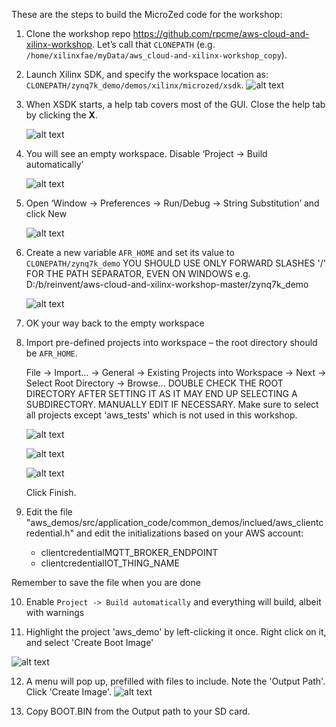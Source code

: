 These are the steps to build the MicroZed code for the workshop:

1. Clone the workshop repo https://github.com/rpcme/aws-cloud-and-xilinx-workshop. Let’s call that ``CLONEPATH`` (e.g. ```/home/xilinxfae/myData/aws_cloud-and-xilinx-workshop_copy```).

2. Launch Xilinx SDK, and specify the workspace location as: ```CLONEPATH/zynq7k_demo/demos/xilinx/microzed/xsdk```.
   ![alt text](images/xsdk_specify_workspace.jpeg "")

3. When XSDK starts, a help tab covers most of the GUI. Close the help tab by clicking the **X**.

   ![alt text](images/xsdk_help_tab_close.jpeg "")

4. You will see an empty workspace. Disable ‘Project -> Build automatically’

   ![alt text](images/xsdk_disable_build_automatically.jpeg "")

5. Open ‘Window -> Preferences -> Run/Debug -> String Substitution’ and click New

   ![alt text](images/xsdk_string_subst.jpeg "")

6. Create a new variable ```AFR_HOME``` and set its value to ```CLONEPATH/zynq7k_demo```
   YOU SHOULD USE ONLY FORWARD SLASHES '/' FOR THE PATH SEPARATOR, EVEN ON WINDOWS
   e.g. D:/b/reinvent/aws-cloud-and-xilinx-workshop-master/zynq7k_demo

   ![alt text](images/xsdk_new_variable.jpeg "")

7. OK your way back to the empty workspace

8. Import pre-defined projects into workspace – the root directory should be ```AFR_HOME```.

   File -> Import... -> General -> Existing Projects into Workspace -> Next -> Select Root Directory -> Browse...
   DOUBLE CHECK THE ROOT DIRECTORY AFTER SETTING IT AS IT MAY END UP SELECTING A SUBDIRECTORY. MANUALLY EDIT IF NECESSARY.
   Make sure to select all projects except 'aws_tests' which is not used in this workshop.
   
   ![alt text](images/xsdk_import_project1.jpeg "")

   ![alt text](images/xsdk_import_project2.jpeg "")

   ![alt text](images/xsdk_import_project3.jpeg "")

	Click Finish.
	
9. Edit the file "aws_demos/src/application_code/common_demos/inclued/aws_clientcredential.h" and edit the initializations based on your AWS account:
    - clientcredentialMQTT_BROKER_ENDPOINT
    - clientcredentialIOT_THING_NAME


Remember to save the file when you are done

10. Enable ```Project -> Build automatically``` and everything will build, albeit with warnings

11. Highlight the project 'aws_demo' by left-clicking it once. Right click on it, and select 'Create Boot Image'

   ![alt text](images/xsdk_create_boot_image.jpeg "")

12. A menu will pop up, prefilled with files to include. Note the 'Output Path'. Click 'Create Image'.
   ![alt text](images/xsdk_create_boot_image_menu.jpeg "")

13. Copy BOOT.BIN from the Output path to your SD card.
